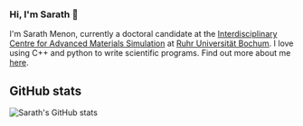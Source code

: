 ### Hi, I'm Sarath 👋

I'm Sarath Menon, currently a doctoral candidate at the [Interdisciplinary Centre for Advanced Materials Simulation](http://www.icams.de/content/) at [Ruhr Universität Bochum](https://www.ruhr-uni-bochum.de/en). I love using C++ and python to write scientific programs. Find out more about me [here](https://sarathmenon.me/).

## GitHub stats
![Sarath's GitHub stats](https://github-readme-stats.vercel.app/api?username=srmnitc&show_icons=true&theme=light)

<!--
**srmnitc/srmnitc** is a ✨ _special_ ✨ repository because its `README.md` (this file) appears on your GitHub profile.

Here are some ideas to get you started:

- 🔭 I’m currently working on ...
- 🌱 I’m currently learning ...
- 👯 I’m looking to collaborate on ...
- 🤔 I’m looking for help with ...
- 💬 Ask me about ...
- 📫 How to reach me: ...
- 😄 Pronouns: ...
- ⚡ Fun fact: ...
-->
